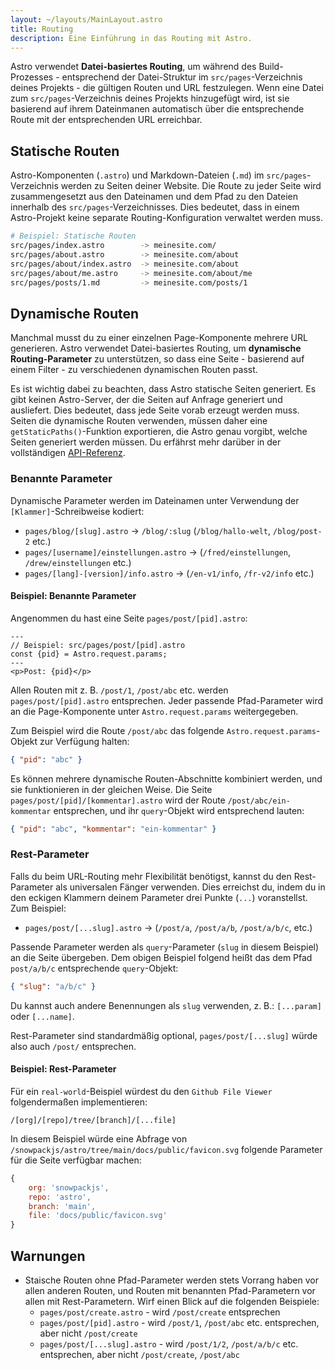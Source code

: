 ```yaml
---
layout: ~/layouts/MainLayout.astro
title: Routing
description: Eine Einführung in das Routing mit Astro.
---
```


Astro verwendet **Datei-basiertes Routing**, um während des Build-Prozesses - entsprechend der Datei-Struktur im `src/pages`-Verzeichnis deines Projekts - die gültigen Routen und URL festzulegen. Wenn eine Datei zum `src/pages`-Verzeichnis deines Projekts hinzugefügt wird, ist sie basierend auf ihrem Dateinmanen automatisch über die entsprechende Route mit der entsprechenden URL erreichbar.

## Statische Routen

Astro-Komponenten (`.astro`) und Markdown-Dateien (`.md`) im `src/pages`-Verzeichnis werden zu Seiten deiner Website. Die Route zu jeder Seite wird zusammengesetzt aus den Dateinamen und dem Pfad zu den Dateien innerhalb des `src/pages`-Verzeichnisses. Dies bedeutet, dass in einem Astro-Projekt keine separate Routing-Konfiguration verwaltet werden muss.

```bash
# Beispiel: Statische Routen
src/pages/index.astro        -> meinesite.com/
src/pages/about.astro        -> meinesite.com/about
src/pages/about/index.astro  -> meinesite.com/about
src/pages/about/me.astro     -> meinesite.com/about/me
src/pages/posts/1.md         -> meinesite.com/posts/1
```

## Dynamische Routen

Manchmal musst du zu einer einzelnen Page-Komponente mehrere URL generieren. Astro verwendet Datei-basiertes Routing, um **dynamische Routing-Parameter** zu unterstützen, so dass eine Seite - basierend auf einem Filter - zu verschiedenen dynamischen Routen passt.

Es ist wichtig dabei zu beachten, dass Astro statische Seiten generiert. Es gibt keinen Astro-Server, der die Seiten auf Anfrage generiert und ausliefert. Dies bedeutet, dass jede Seite vorab erzeugt werden muss. Seiten die dynamische Routen verwenden, müssen daher eine `getStaticPaths()`-Funktion exportieren, die Astro genau vorgibt, welche Seiten generiert werden müssen. Du erfährst mehr darüber in der vollständigen [API-Referenz](/reference/api-reference#getstaticpaths).

### Benannte Parameter

Dynamische Parameter werden im Dateinamen unter Verwendung der `[Klammer]`-Schreibweise kodiert:

- `pages/blog/[slug].astro` → `/blog/:slug` (`/blog/hallo-welt`, `/blog/post-2` etc.)
- `pages/[username]/einstellungen.astro` → (`/fred/einstellungen`, `/drew/einstellungen` etc.)
- `pages/[lang]-[version]/info.astro` → (`/en-v1/info`, `/fr-v2/info` etc.)

#### Beispiel: Benannte Parameter

Angenommen du hast eine Seite `pages/post/[pid].astro`:

```astro
---
// Beispiel: src/pages/post/[pid].astro
const {pid} = Astro.request.params;
---
<p>Post: {pid}</p>
```

Allen Routen mit z. B. `/post/1`, `/post/abc` etc. werden `pages/post/[pid].astro` entsprechen. Jeder passende Pfad-Parameter wird an die Page-Komponente unter `Astro.request.params` weitergegeben.

Zum Beispiel wird die Route `/post/abc` das folgende `Astro.request.params`-Objekt zur Verfügung halten:

```json
{ "pid": "abc" }
```

Es können mehrere dynamische Routen-Abschnitte kombiniert werden, und sie funktionieren in der gleichen Weise. Die Seite `pages/post/[pid]/[kommentar].astro` wird der Route `/post/abc/ein-kommentar` entsprechen, und ihr `query`-Objekt wird entsprechend lauten:

```json
{ "pid": "abc", "kommentar": "ein-kommentar" }
```

### Rest-Parameter

Falls du beim URL-Routing mehr Flexibilität benötigst, kannst du den Rest-Parameter als universalen Fänger verwenden. Dies erreichst du, indem du in den eckigen Klammern deinem Parameter drei Punkte (`...`) voranstellst. Zum Beispiel:

- `pages/post/[...slug].astro` → (`/post/a`, `/post/a/b`, `/post/a/b/c`, etc.)

Passende Parameter werden als `query`-Parameter (`slug` in diesem Beispiel) an die Seite übergeben. Dem obigen Beispiel folgend heißt das dem Pfad `post/a/b/c` entsprechende `query`-Objekt:

```json
{ "slug": "a/b/c" }
```

Du kannst auch andere Benennungen als `slug` verwenden, z. B.: `[...param]` oder `[...name]`.

Rest-Parameter sind standardmäßig optional, `pages/post/[...slug]` würde also auch `/post/` entsprechen.

#### Beispiel: Rest-Parameter

Für ein `real-world`-Beispiel würdest du den `Github File Viewer` folgendermaßen implementieren:

```
/[org]/[repo]/tree/[branch]/[...file]
```

In diesem Beispiel würde eine Abfrage von `/snowpackjs/astro/tree/main/docs/public/favicon.svg` folgende Parameter für die Seite verfügbar machen:

```js
{
	org: 'snowpackjs',
	repo: 'astro',
	branch: 'main',
	file: 'docs/public/favicon.svg'
}
```

## Warnungen

- Staische Routen ohne Pfad-Parameter werden stets Vorrang haben vor allen anderen Routen, und Routen mit benannten Pfad-Parametern vor allen mit Rest-Parametern. Wirf einen Blick auf die folgenden Beispiele:
  - `pages/post/create.astro` - wird `/post/create` entsprechen
  - `pages/post/[pid].astro` - wird `/post/1`, `/post/abc` etc. entsprechen, aber nicht `/post/create`
  - `pages/post/[...slug].astro` - wird `/post/1/2`, `/post/a/b/c` etc. entsprechen, aber nicht `/post/create`, `/post/abc`
